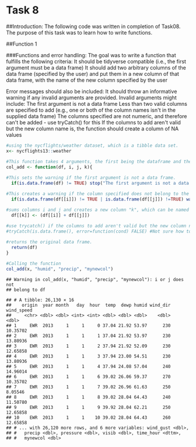# Task 8

##Introduction:
The following code was written in completion of Task08. The purpose of this task was to learn how to write functions. 

##Function 1

###Functions and error handling: 
The goal was to write a function that fulfills the following criteria:
  It should be tidyverse compatible (i.e., the first argument must be a data frame)
  It should add two arbitrary columns of the data frame (specified by the user) and put them in a new column of that data frame, with the name of the new column specified by the user
  
Error messages should also be included:
It should throw an informative warning if any invalid arguments are provided.   Invalid arguments might include:
  The first argument is not a data frame
  Less than two valid columns are specified to add (e.g., one or both of the column names isn't in the supplied data frame)
  The columns specified are not numeric, and therefore can't be added - use tryCatch() for this
  If the columns to add aren't valid but the new column name is, the function should create a column of NA values


```r
#using the nycflights/weather dataset, which is a tibble data set.
x<- nycflights13::weather

#This function takes 4 arguments, the first being the dataframe and the last three as columns
col_add <- function(df, i, j, k){ 
  
#This sets the warning if the first argument is not a data frame.
  if(is.data.frame(df) != TRUE) stop("The first argument is not a data frame") 

#This creates a warning if the column specified does not belong to the dataframe used in the function
  if(is.data.frame(df[[i]]) != TRUE | is.data.frame(df[[j]]) !=TRUE) warning("i or j does not belong to df")

#sums columns i and j and creates a new column "k", which can be named when the function is called  
  df[[k]] <- (df[[i]] + df[[j]]) 
  
#use trycatch() if the columns to add aren't valid but the new column name is, the function should create a column of NA values
#tryCatch(is.data.frame(), error=function(cond) FALSE) #Not sure how to use trycatch()

#returns the original data frame.
  return(df) 
}

#Calling the function
col_add(x, "humid", "precip", "mynewcol") 
```

```
## Warning in col_add(x, "humid", "precip", "mynewcol"): i or j does not
## belong to df
```

```
## # A tibble: 26,130 × 16
##    origin  year month   day  hour  temp  dewp humid wind_dir wind_speed
##     <chr> <dbl> <dbl> <int> <int> <dbl> <dbl> <dbl>    <dbl>      <dbl>
## 1     EWR  2013     1     1     0 37.04 21.92 53.97      230   10.35702
## 2     EWR  2013     1     1     1 37.04 21.92 53.97      230   13.80936
## 3     EWR  2013     1     1     2 37.94 21.92 52.09      230   12.65858
## 4     EWR  2013     1     1     3 37.94 23.00 54.51      230   13.80936
## 5     EWR  2013     1     1     4 37.94 24.08 57.04      240   14.96014
## 6     EWR  2013     1     1     6 39.02 26.06 59.37      270   10.35702
## 7     EWR  2013     1     1     7 39.02 26.96 61.63      250    8.05546
## 8     EWR  2013     1     1     8 39.02 28.04 64.43      240   11.50780
## 9     EWR  2013     1     1     9 39.92 28.04 62.21      250   12.65858
## 10    EWR  2013     1     1    10 39.02 28.04 64.43      260   12.65858
## # ... with 26,120 more rows, and 6 more variables: wind_gust <dbl>,
## #   precip <dbl>, pressure <dbl>, visib <dbl>, time_hour <dttm>,
## #   mynewcol <dbl>
```


